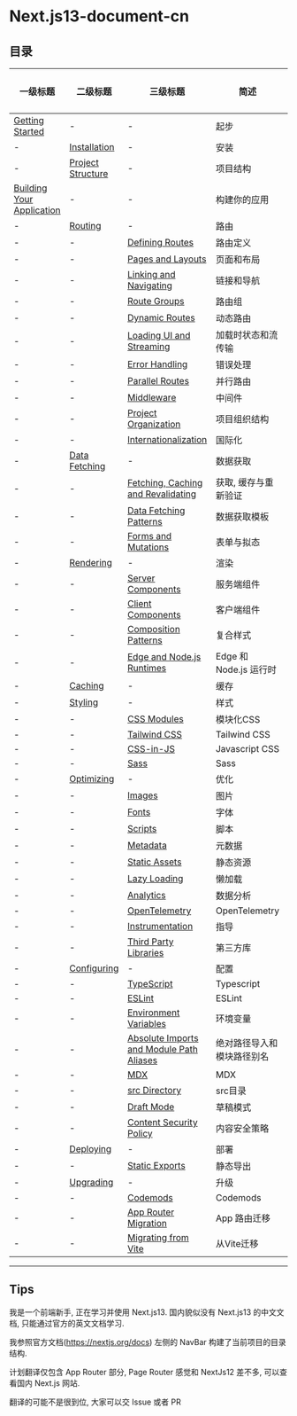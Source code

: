 # Next.js13-document-cn

## 目录

| 一级标题                                                     | 二级标题                                                     | 三级标题                                                     | 简述                       | 已完成                        |
| ------------------------------------------------------------ | ------------------------------------------------------------ | ------------------------------------------------------------ | -------------------------- | ----------------------------- |
| [Getting Started](https://github.com/Wwwmmxxx/nextjs13-document-cn/blob/master/1.%20Getting%20Started/0.%20Getting%20Started.md) | -                                                            | -                                                            | 起步                       | <font color="Lime">[√]</font> |
| -                                                            | [Installation](https://github.com/Wwwmmxxx/nextjs13-document-cn/blob/master/1.%20Getting%20Started/1.%20Installation.md) | -                                                            | 安装                       | [√]                           |
| -                                                            | [Project Structure](https://github.com/Wwwmmxxx/nextjs13-document-cn/blob/master/1.%20Getting%20Started/2.%20Project%20Structure.md) | -                                                            | 项目结构                   | [√]                           |
| [Building Your Application](https://github.com/Wwwmmxxx/nextjs13-document-cn/blob/master/2.%20Building%20Your%20Application/0.%20Building%20Your%20Application.md) | -                                                            | -                                                            | 构建你的应用               | [√]                           |
| -                                                            | [Routing](https://github.com/Wwwmmxxx/nextjs13-document-cn/blob/master/2.%20Building%20Your%20Application/1.%20Routing/0.%20Routing.md) | -                                                            | 路由                       | [√]                           |
| -                                                            | -                                                            | [Defining Routes](https://github.com/Wwwmmxxx/nextjs13-document-cn/blob/master/2.%20Building%20Your%20Application/1.%20Routing/1.%20Defining%20Routes.md) | 路由定义                   | [√]                           |
| -                                                            | -                                                            | [Pages and Layouts](https://github.com/Wwwmmxxx/nextjs13-document-cn/blob/master/2.%20Building%20Your%20Application/1.%20Routing/2.%20Pages%20and%20Layouts.md) | 页面和布局                 | [√]                           |
| -                                                            | -                                                            | [Linking and Navigating](https://github.com/Wwwmmxxx/nextjs13-document-cn/blob/master/2.%20Building%20Your%20Application/1.%20Routing/3.%20Linking%20and%20Navigating.md) | 链接和导航                 | [√]                           |
| -                                                            | -                                                            | [Route Groups](https://github.com/Wwwmmxxx/nextjs13-document-cn/blob/master/2.%20Building%20Your%20Application/1.%20Routing/4.%20Route%20Groups.md) | 路由组                     | [√]                           |
| -                                                            | -                                                            | [Dynamic Routes](https://github.com/Wwwmmxxx/nextjs13-document-cn/blob/master/2.%20Building%20Your%20Application/1.%20Routing/5.%20Dynamic%20Routes.md) | 动态路由                   | [√]                           |
| -                                                            | -                                                            | [Loading UI and Streaming](https://github.com/Wwwmmxxx/nextjs13-document-cn/blob/master/2.%20Building%20Your%20Application/1.%20Routing/6.%20Loading%20UI%20and%20Streaming.md) | 加载时状态和流传输         | [√]                           |
| -                                                            | -                                                            | [Error Handling](https://github.com/Wwwmmxxx/nextjs13-document-cn/blob/master/2.%20Building%20Your%20Application/1.%20Routing/7.%20Error%20Handling.md) | 错误处理                   | [√]                           |
| -                                                            | -                                                            | [Parallel Routes](https://github.com/Wwwmmxxx/nextjs13-document-cn/blob/master/2.%20Building%20Your%20Application/1.%20Routing/8.%20Parallel%20Routes.md) | 并行路由                   | [√]                           |
| -                                                            | -                                                            | [Middleware]()                                               | 中间件                     | []                            |
| -                                                            | -                                                            | [Project Organization]()                                     | 项目组织结构               | []                            |
| -                                                            | -                                                            | [Internationalization](https://github.com/Wwwmmxxx/nextjs13-document-cn/blob/master/2.%20Building%20Your%20Application/1.%20Routing/13.%20Internationalization.md) | 国际化                     | [√]                           |
| -                                                            | [Data Fetching]()                                            | -                                                            | 数据获取                   | []                            |
| -                                                            | -                                                            | [Fetching, Caching and Revalidating]()                       | 获取, 缓存与重新验证       | []                            |
| -                                                            | -                                                            | [Data Fetching Patterns]()                                   | 数据获取模板               | []                            |
| -                                                            | -                                                            | [Forms and Mutations]()                                      | 表单与拟态                 | []                            |
| -                                                            | [Rendering]()                                                | -                                                            | 渲染                       | []                            |
| -                                                            | -                                                            | [Server Components]()                                        | 服务端组件                 | []                            |
| -                                                            | -                                                            | [Client Components]()                                        | 客户端组件                 | []                            |
| -                                                            | -                                                            | [Composition Patterns]()                                     | 复合样式                   | []                            |
| -                                                            | -                                                            | [Edge and Node.js Runtimes]()                                | Edge 和 Node.js 运行时     | []                            |
| -                                                            | [Caching]()                                                  | -                                                            | 缓存                       | []                            |
| -                                                            | [Styling]()                                                  | -                                                            | 样式                       | []                            |
| -                                                            | -                                                            | [CSS Modules]()                                              | 模块化CSS                  | []                            |
| -                                                            | -                                                            | [Tailwind CSS]()                                             | Tailwind CSS               | []                            |
| -                                                            | -                                                            | [CSS-in-JS]()                                                | Javascript CSS             | []                            |
| -                                                            | -                                                            | [Sass]()                                                     | Sass                       | []                            |
| -                                                            | [Optimizing]()                                               | -                                                            | 优化                       | []                            |
| -                                                            | -                                                            | [Images]()                                                   | 图片                       | []                            |
| -                                                            | -                                                            | [Fonts]()                                                    | 字体                       | []                            |
| -                                                            | -                                                            | [Scripts]()                                                  | 脚本                       | []                            |
| -                                                            | -                                                            | [Metadata]()                                                 | 元数据                     | []                            |
| -                                                            | -                                                            | [Static Assets]()                                            | 静态资源                   | []                            |
| -                                                            | -                                                            | [Lazy Loading]()                                             | 懒加载                     | []                            |
| -                                                            | -                                                            | [Analytics]()                                                | 数据分析                   | []                            |
| -                                                            | -                                                            | [OpenTelemetry]()                                            | OpenTelemetry              | []                            |
| -                                                            | -                                                            | [Instrumentation]()                                          | 指导                       | []                            |
| -                                                            | -                                                            | [Third Party Libraries]()                                    | 第三方库                   | []                            |
| -                                                            | [Configuring]()                                              | -                                                            | 配置                       | []                            |
| -                                                            | -                                                            | [TypeScript]()                                               | Typescript                 | []                            |
| -                                                            | -                                                            | [ESLint]()                                                   | ESLint                     | []                            |
| -                                                            | -                                                            | [Environment Variables]()                                    | 环境变量                   | []                            |
| -                                                            | -                                                            | [Absolute Imports and Module Path Aliases]()                 | 绝对路径导入和模块路径别名 | []                            |
| -                                                            | -                                                            | [MDX]()                                                      | MDX                        | []                            |
| -                                                            | -                                                            | [src Directory]()                                            | src目录                    | []                            |
| -                                                            | -                                                            | [Draft Mode]()                                               | 草稿模式                   | []                            |
| -                                                            | -                                                            | [Content Security Policy]()                                  | 内容安全策略               | []                            |
| -                                                            | [Deploying](https://github.com/Wwwmmxxx/nextjs13-document-cn/blob/master/2.%20Building%20Your%20Application/8.%20Deploying/0.%20Deploying.md) | -                                                            | 部署                       | [√]                           |
| -                                                            | -                                                            | [Static Exports]()                                           | 静态导出                   | []                            |
| -                                                            | [Upgrading]()                                                | -                                                            | 升级                       | []                            |
| -                                                            | -                                                            | [Codemods]()                                                 | Codemods                   | []                            |
| -                                                            | -                                                            | [App Router Migration]()                                     | App 路由迁移               | []                            |
| -                                                            | -                                                            | [Migrating from Vite]()                                      | 从Vite迁移                 | []                            |

---

## Tips

我是一个前端新手, 正在学习并使用 Next.js13. 国内貌似没有 Next.js13 的中文文档, 只能通过官方的英文文档学习.

我参照官方文档(https://nextjs.org/docs) 左侧的 NavBar 构建了当前项目的目录结构.

计划翻译仅包含 App Router 部分, Page Router 感觉和 NextJs12 差不多, 可以查看国内 Next.js 网站.

翻译的可能不是很到位, 大家可以交 Issue 或者 PR

